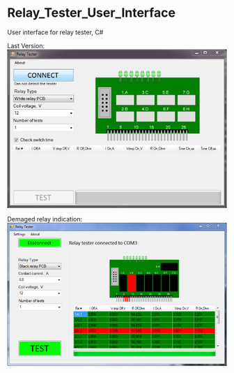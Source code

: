 # Relay_Tester_User_Interface
User interface for relay tester, C#
  
Last Version:   
![Image](images/RelTest.JPG)
  
Demaged relay indication:
![Image](images/RelTestFail.PNG)
